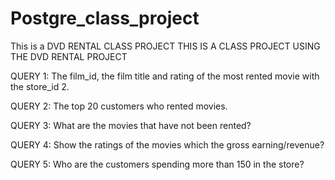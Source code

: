# Postgre_class_project
This is a DVD RENTAL CLASS PROJECT
THIS IS A CLASS PROJECT USING THE DVD RENTAL PROJECT

QUERY 1: The film_id, the film title and rating of the most rented movie with the store_id 2.

QUERY 2: The top 20 customers who rented movies.

QUERY 3: What are the movies that have not been rented?

QUERY 4: Show the ratings of the movies which the gross earning/revenue?

QUERY 5: Who are the customers spending more than 150 in the store?


